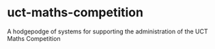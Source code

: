 uct-maths-competition
=====================

A hodgepodge of systems for supporting the administration of the UCT Maths Competition

